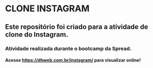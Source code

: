 # CLONE INSTAGRAM
## Este repositório foi criado para a atividade de clone do Instagram. 
### Atividade realizada durante o bootcamp da Spread.

#### Acesse https://dhweb.com.br/instagram/ para visualizar online!
